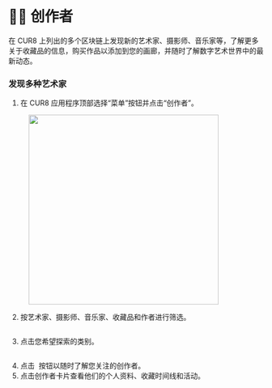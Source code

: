 # 🧑‍🎨 创作者

在 CUR8 上列出的多个区块链上发现新的艺术家、摄影师、音乐家等，了解更多关于收藏品的信息，购买作品以添加到您的画廊，并随时了解数字艺术世界中的最新动态。

### 发现多种艺术家&#x20;

1. 在 CUR8 应用程序顶部选择“菜单”按钮并点击“创作者”。

<figure><img src="../.gitbook/assets/Screenshot 2025-01-13 at 14.33.00.png" alt="" width="375"><figcaption></figcaption></figure>

2. 按艺术家、摄影师、音乐家、收藏品和作者进行筛选。

<figure><img src="../.gitbook/assets/Screenshot 2025-01-03 at 13.45.25.png" alt=""><figcaption></figcaption></figure>

3. 点击您希望探索的类别。

<figure><img src="../.gitbook/assets/Screenshot 2025-01-03 at 13.48.11.png" alt=""><figcaption></figcaption></figure>

4. 点击 <img src="../.gitbook/assets/Screenshot 2025-01-03 at 13.56.17.png" alt="" data-size="line"> 按钮以随时了解您关注的创作者。
5. 点击创作者卡片查看他们的个人资料、收藏时间线和活动。

<figure><img src="../.gitbook/assets/Screenshot 2025-01-03 at 13.57.40.png" alt=""><figcaption></figcaption></figure>